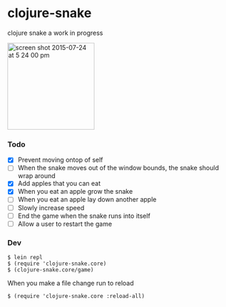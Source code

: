 # clojure-snake

clojure snake a work in progress

<img width="195" alt="screen shot 2015-07-24 at 5 24 00 pm" src="https://cloud.githubusercontent.com/assets/883126/8884925/dad3c040-3228-11e5-93ad-58bea4574ce5.png">

### Todo

* [x] Prevent moving ontop of self
* [ ] When the snake moves out of the window bounds, the snake should wrap around
* [x] Add apples that you can eat
* [x] When you eat an apple grow the snake
* [ ] When you eat an apple lay down another apple
* [ ] Slowly increase speed
* [ ] End the game when the snake runs into itself
* [ ] Allow a user to restart the game

### Dev

    $ lein repl
    $ (require 'clojure-snake.core)
    $ (clojure-snake.core/game)

When you make a file change run to reload

    $ (require 'clojure-snake.core :reload-all)
